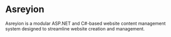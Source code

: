 # Asreyion
Asreyion is a modular ASP.NET and C#-based website content management system designed to streamline website creation and management.
